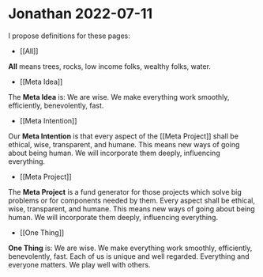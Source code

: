 # Jonathan 2022-07-11
I propose definitions for these pages:

- [[All]]  

**All** means trees, rocks, low income folks, wealthy folks, water.

- [[Meta Idea]]  

The **Meta Idea** is: We are wise. We make everything work smoothly, efficiently, benevolently, fast.

- [[Meta Intention]]  

Our **Meta Intention** is that every aspect of the [[Meta Project]] shall be ethical, wise, transparent, and humane. This means new ways of going about being human. We will incorporate them deeply, influencing everything.

- [[Meta Project]]  

The **Meta Project** is a fund generator for those projects which solve big problems or for components needed by them. Every aspect shall be ethical, wise, transparent, and humane. This means new ways of going about being human. We will incorporate them deeply, influencing everything.

- [[One Thing]]  

**One Thing** is: We are wise. We make everything work smoothly, efficiently, benevolently, fast. Each of us is unique and well regarded. Everything and everyone matters. We play well with others.